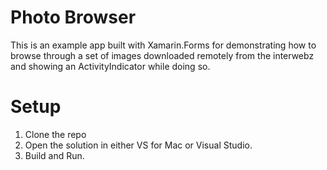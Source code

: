 # Photo Browser

This is an example app built with Xamarin.Forms for demonstrating how to browse through a set of images downloaded remotely from the interwebz and showing an ActivityIndicator while doing so.

# Setup
1. Clone the repo
2. Open the solution in either VS for Mac or Visual Studio.
3. Build and Run.
